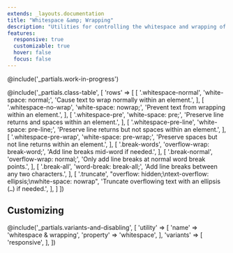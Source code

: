 ```yaml
---
extends: _layouts.documentation
title: "Whitespace &amp; Wrapping"
description: "Utilities for controlling the whitespace and wrapping of an element."
features:
  responsive: true
  customizable: true
  hover: false
  focus: false
---
```


@include('_partials.work-in-progress')

@include('_partials.class-table', [
  'rows' => [
    [
      '.whitespace-normal',
      'white-space: normal;',
      'Cause text to wrap normally within an element.',
    ],
    [
      '.whitespace-no-wrap',
      'white-space: nowrap;',
      'Prevent text from wrapping within an element.',
    ],
    [
      '.whitespace-pre',
      'white-space: pre;',
      'Preserve line returns and spaces within an element.',
    ],
    [
      '.whitespace-pre-line',
      'white-space: pre-line;',
      'Preserve line returns but not spaces within an element.',
    ],
    [
      '.whitespace-pre-wrap',
      'white-space: pre-wrap;',
      'Preserve spaces but not line returns within an element.',
    ],
    [
      '.break-words',
      'overflow-wrap: break-word;',
      'Add line breaks mid-word if needed.',
    ],
    [
      '.break-normal',
      'overflow-wrap: normal;',
      'Only add line breaks at normal word break points.',
    ],
    [
      '.break-all',
      'word-break: break-all;',
      'Add line breaks between any two characters.',
    ],
    [
      '.truncate',
      "overflow: hidden;\ntext-overflow: ellipsis;\nwhite-space: nowrap",
      'Truncate overflowing text with an ellipsis (<code>…</code>) if needed.',
    ],
  ]
])

## Customizing

@include('_partials.variants-and-disabling', [
    'utility' => [
        'name' => 'whitespace & wrapping',
        'property' => 'whitespace',
    ],
    'variants' => [
        'responsive',
    ],
])
